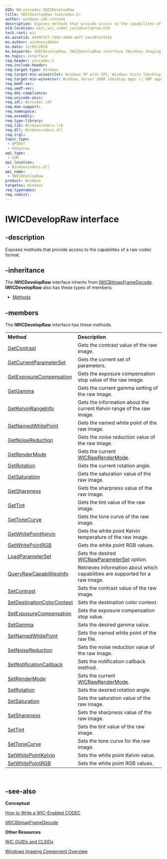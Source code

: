 ```yaml
---
UID: NN:wincodec.IWICDevelopRaw
title: IWICDevelopRaw (wincodec.h)
author: windows-sdk-content
description: Exposes methods that provide access to the capabilites of a raw codec format.
old-location: wic\_wic_codec_iwicdevelopraw.htm
tech.root: wic
ms.assetid: d449f3f7-fd43-44b0-ab7f-2ae307a74191
ms.author: windowssdkdev
ms.date: 12/05/2018
ms.keywords: IWICDevelopRaw, IWICDevelopRaw interface [Windows Imaging Component], IWICDevelopRaw interface [Windows Imaging Component],described, _wic_codec_iwicdevelopraw, wic._wic_codec_iwicdevelopraw, wincodec/IWICDevelopRaw
ms.topic: interface
req.header: wincodec.h
req.include-header: 
req.target-type: Windows
req.target-min-winverclnt: Windows XP with SP2, Windows Vista [desktop apps \| UWP apps]
req.target-min-winversvr: Windows Server 2008 [desktop apps \| UWP apps]
req.kmdf-ver: 
req.umdf-ver: 
req.ddi-compliance: 
req.unicode-ansi: 
req.idl: Wincodec.idl
req.max-support: 
req.namespace: 
req.assembly: 
req.type-library: 
req.lib: Windowscodecs.lib
req.dll: Windowscodecs.dll
req.irql: 
topic_type:
 - APIRef
 - kbSyntax
api_type:
 - COM
api_location:
 - Windowscodecs.dll
api_name:
 - IWICDevelopRaw
product: Windows
targetos: Windows
req.typenames: 
req.redist: 
---
```


# IWICDevelopRaw interface


## -description


Exposes methods that provide access to the capabilites of a raw codec format.


## -inheritance

The <b xmlns:loc="http://microsoft.com/wdcml/l10n">IWICDevelopRaw</b> interface inherits from <a href="https://msdn.microsoft.com/1498b800-6449-440f-bed7-85891637e559">IWICBitmapFrameDecode</a>. <b>IWICDevelopRaw</b> also has these types of members:
<ul>
<li><a href="https://docs.microsoft.com/">Methods</a></li>
</ul>

## -members

The <b>IWICDevelopRaw</b> interface has these methods.
<table class="members" id="memberListMethods">
<tr>
<th align="left" width="37%">Method</th>
<th align="left" width="63%">Description</th>
</tr>
<tr data="declared;">
<td align="left" width="37%">
<a href="https://msdn.microsoft.com/65454979-f282-42da-80b6-e50955634093">GetContrast</a>
</td>
<td align="left" width="63%">
Gets the contrast value of the raw image.

</td>
</tr>
<tr data="declared;">
<td align="left" width="37%">
<a href="https://msdn.microsoft.com/06facc60-0d88-472d-827a-70e4006e947e">GetCurrentParameterSet</a>
</td>
<td align="left" width="63%">
Gets the current set of parameters.

</td>
</tr>
<tr data="declared;">
<td align="left" width="37%">
<a href="https://msdn.microsoft.com/cdd71702-4696-4533-bd6f-ba9324b6b05b">GetExposureCompensation</a>
</td>
<td align="left" width="63%">
Gets the exposure compensation stop value of the raw image.

</td>
</tr>
<tr data="declared;">
<td align="left" width="37%">
<a href="https://msdn.microsoft.com/d76fc2dc-9bcc-4d7b-93fd-82a9647e7b6f">GetGamma</a>
</td>
<td align="left" width="63%">
Gets the current gamma setting of the raw image.

</td>
</tr>
<tr data="declared;">
<td align="left" width="37%">
<a href="https://msdn.microsoft.com/c718c957-3523-4281-aa7e-761977a6b4c5">GetKelvinRangeInfo</a>
</td>
<td align="left" width="63%">
Gets the information about the current Kelvin range of the raw image.

</td>
</tr>
<tr data="declared;">
<td align="left" width="37%">
<a href="https://msdn.microsoft.com/2fa5f0c8-fee2-4338-992a-5c927883a731">GetNamedWhitePoint</a>
</td>
<td align="left" width="63%">
Gets the named white point of the raw image.

</td>
</tr>
<tr data="declared;">
<td align="left" width="37%">
<a href="https://msdn.microsoft.com/38dee560-16c1-4a91-8a8d-ed42dcdbb9ff">GetNoiseReduction</a>
</td>
<td align="left" width="63%">
Gets the noise reduction value of the raw image.

</td>
</tr>
<tr data="declared;">
<td align="left" width="37%">
<a href="https://msdn.microsoft.com/d8cf4508-6a2c-4d02-b98f-0455a3dc966c">GetRenderMode</a>
</td>
<td align="left" width="63%">
Gets the current <a href="https://msdn.microsoft.com/dc020c78-a018-42ee-a500-65a743b96107">WICRawRenderMode</a>.

</td>
</tr>
<tr data="declared;">
<td align="left" width="37%">
<a href="https://msdn.microsoft.com/671bca6d-bbe5-4f07-9735-12d796013d9e">GetRotation</a>
</td>
<td align="left" width="63%">
Gets the current rotation angle.

</td>
</tr>
<tr data="declared;">
<td align="left" width="37%">
<a href="https://msdn.microsoft.com/621868d6-3444-48f9-a069-f52ebacd7bbb">GetSaturation</a>
</td>
<td align="left" width="63%">
Gets the saturation value of the raw image.

</td>
</tr>
<tr data="declared;">
<td align="left" width="37%">
<a href="https://msdn.microsoft.com/a3cb0749-5ec6-4c29-824f-ae44f554d494">GetSharpness</a>
</td>
<td align="left" width="63%">
Gets the sharpness value of the raw image.

</td>
</tr>
<tr data="declared;">
<td align="left" width="37%">
<a href="https://msdn.microsoft.com/12b7ecbe-efa9-47f4-b3b5-5ae1e1a66c3b">GetTint</a>
</td>
<td align="left" width="63%">
Gets the tint value of the raw image.

</td>
</tr>
<tr data="declared;">
<td align="left" width="37%">
<a href="https://msdn.microsoft.com/651f9efb-145a-400b-8d7c-255aee67c385">GetToneCurve</a>
</td>
<td align="left" width="63%">
Gets the tone curve of the raw image.

</td>
</tr>
<tr data="declared;">
<td align="left" width="37%">
<a href="https://msdn.microsoft.com/9f649de0-6b53-4c67-b75d-73a44cc07c56">GetWhitePointKelvin</a>
</td>
<td align="left" width="63%">
Gets the white point Kelvin temperature of the raw image.

</td>
</tr>
<tr data="declared;">
<td align="left" width="37%">
<a href="https://msdn.microsoft.com/e163ba80-6ed2-4f03-b74f-07c96b478ac0">GetWhitePointRGB</a>
</td>
<td align="left" width="63%">
Gets the white point RGB values.

</td>
</tr>
<tr data="declared;">
<td align="left" width="37%">
<a href="https://msdn.microsoft.com/c3882d90-5772-4b10-8fcc-8d16f5004a05">LoadParameterSet</a>
</td>
<td align="left" width="63%">
Sets the desired <a href="https://msdn.microsoft.com/0c39b769-9523-42ce-942f-761e6d39ec5b">WICRawParameterSet</a> option.

</td>
</tr>
<tr data="declared;">
<td align="left" width="37%">
<a href="https://msdn.microsoft.com/a16ada3c-34ae-47ce-9660-90e50d78802a">QueryRawCapabilitiesInfo</a>
</td>
<td align="left" width="63%">
Retrieves information about which capabilities are supported for a raw image.

</td>
</tr>
<tr data="declared;">
<td align="left" width="37%">
<a href="https://msdn.microsoft.com/5013d351-e96d-44c7-88d7-65a55e474b01">SetContrast</a>
</td>
<td align="left" width="63%">
Sets the contrast value of the raw image.

</td>
</tr>
<tr data="declared;">
<td align="left" width="37%">
<a href="https://msdn.microsoft.com/c5e82941-b52d-4f5b-8134-c3463464f1ac">SetDestinationColorContext</a>
</td>
<td align="left" width="63%">
Sets the destination color context.

</td>
</tr>
<tr data="declared;">
<td align="left" width="37%">
<a href="https://msdn.microsoft.com/57ee5b96-2e49-415c-b1a8-41436a761b23">SetExposureCompensation</a>
</td>
<td align="left" width="63%">
Sets the exposure compensation stop value.

</td>
</tr>
<tr data="declared;">
<td align="left" width="37%">
<a href="https://msdn.microsoft.com/14d3b34c-1628-4e49-b07c-141f2933c86e">SetGamma</a>
</td>
<td align="left" width="63%">
Sets the desired gamma value.

</td>
</tr>
<tr data="declared;">
<td align="left" width="37%">
<a href="https://msdn.microsoft.com/eb83233d-7967-4160-bebf-2b06378f77ab">SetNamedWhitePoint</a>
</td>
<td align="left" width="63%">
Sets the named white point of the raw file.

</td>
</tr>
<tr data="declared;">
<td align="left" width="37%">
<a href="https://msdn.microsoft.com/d0c78274-0a1f-4a98-a449-ae902795a71b">SetNoiseReduction</a>
</td>
<td align="left" width="63%">
Sets the noise reduction value of the raw image.

</td>
</tr>
<tr data="declared;">
<td align="left" width="37%">
<a href="https://msdn.microsoft.com/f6c44dee-8dbd-49c2-9773-899b3f01b968">SetNotificationCallback</a>
</td>
<td align="left" width="63%">
Sets the notification callback method.

</td>
</tr>
<tr data="declared;">
<td align="left" width="37%">
<a href="https://msdn.microsoft.com/3150abb3-795d-416d-b3eb-0001796f510d">SetRenderMode</a>
</td>
<td align="left" width="63%">
Sets the current <a href="https://msdn.microsoft.com/dc020c78-a018-42ee-a500-65a743b96107">WICRawRenderMode</a>.

</td>
</tr>
<tr data="declared;">
<td align="left" width="37%">
<a href="https://msdn.microsoft.com/1eba6004-d22e-4168-9207-358c072c3a17">SetRotation</a>
</td>
<td align="left" width="63%">
Sets the desired rotation angle.

</td>
</tr>
<tr data="declared;">
<td align="left" width="37%">
<a href="https://msdn.microsoft.com/93e9eb1c-8428-4c4d-913a-d6162430e509">SetSaturation</a>
</td>
<td align="left" width="63%">
Sets the saturation value of the raw image.

</td>
</tr>
<tr data="declared;">
<td align="left" width="37%">
<a href="https://msdn.microsoft.com/0c989362-0c76-4028-ac27-c49e3ec1c6fd">SetSharpness</a>
</td>
<td align="left" width="63%">
Sets the sharpness value of the raw image.

</td>
</tr>
<tr data="declared;">
<td align="left" width="37%">
<a href="https://msdn.microsoft.com/a5c6a15b-19d3-4b6f-a00e-842ec8614ce5">SetTint</a>
</td>
<td align="left" width="63%">
Sets the tint value of the raw image.

</td>
</tr>
<tr data="declared;">
<td align="left" width="37%">
<a href="https://msdn.microsoft.com/cfb0b67d-7eb1-4bbb-90be-33ca82b9460f">SetToneCurve</a>
</td>
<td align="left" width="63%">
Sets the tone curve for the raw image.

</td>
</tr>
<tr data="declared;">
<td align="left" width="37%">
<a href="https://msdn.microsoft.com/3a5235ed-b0c8-4090-9380-892e3e994d10">SetWhitePointKelvin</a>
</td>
<td align="left" width="63%">
Sets the white point Kelvin value.

</td>
</tr>
<tr data="declared;">
<td align="left" width="37%">
<a href="https://msdn.microsoft.com/7059959f-dcd6-46a6-a95c-1dd9610f865c">SetWhitePointRGB</a>
</td>
<td align="left" width="63%">
Sets the white point RGB values.

</td>
</tr>
</table> 


## -see-also




<b>Conceptual</b>



<a href="https://msdn.microsoft.com/58f03dc2-cc31-4d76-b75a-f332da1f900f">How to Write a WIC-Enabled CODEC</a>



<a href="https://msdn.microsoft.com/1498b800-6449-440f-bed7-85891637e559">IWICBitmapFrameDecode</a>



<b>Other Resources</b>



<a href="https://msdn.microsoft.com/2be5cfeb-2dd3-4486-b639-35ee28a7dd7b">WIC GUIDs and CLSIDs</a>



<a href="https://msdn.microsoft.com/a05b496a-bd4c-4065-8060-df0f8930cde7">Windows Imaging Component Overview</a>
 

 


